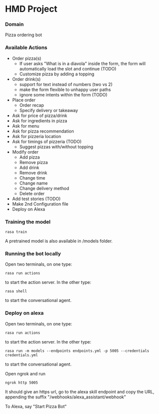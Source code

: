 # HMD Project

### Domain
Pizza ordering bot

### Available Actions
- Order pizza(s)
  - If user asks "What is in a diavola" inside the form, the form will automatically load the slot and continue (TODO)
  - Customize pizza by adding a topping
- Order drink(s) 
  - support for text instead of numbers (two vs 2)
  - make the form flexible to unhappy user paths
  - ignore some intents within the form (TODO)
- Place order
  - Order recap
  - Specify delivery or takeaway
- Ask for price of pizza/drink
- Ask for ingredients in pizza
- Ask for menu
- Ask for pizza recommendation
- Ask for pizzeria location
- Ask for timings of pizzeria (TODO)
  - Suggest pizzas with/without topping
- Modify order
  - Add pizza
  - Remove pizza
  - Add drink 
  - Remove drink
  - Change time
  - Change name
  - Change delivery method
  - Delete order
- Add test stories (TODO)
- Make 2nd Configuration file
- Deploy on Alexa

### Training the model

```
rasa train
```

A pretrained model is also available in /models folder.

### Running the bot locally

Open two terminals, on one type:

```
rasa run actions
```
to start the action server. In the other type:
```
rasa shell
```
to start the conversational agent.

### Deploy on alexa

Open two terminals, on one type:

```
rasa run actions
```
to start the action server. In the other type:
```
rasa run -m models --endpoints endpoints.yml -p 5005 --credentials credentials.yml
```
to start the conversational agent.

Open ngrok and run 
```
ngrok http 5005
```
It should give an https url, go to the alexa skill endpoint and copy the URL, appending the suffix "/webhooks/alexa_assistant/webhook"

To Alexa, say "Start Pizza Bot"
